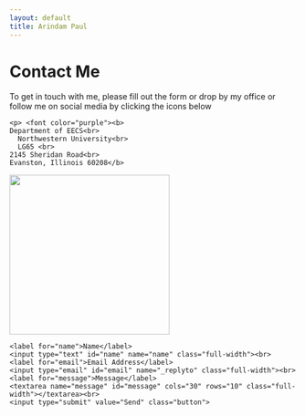 ```yaml
---
layout: default
title: Arindam Paul
---
```


<div id="contact">

  <h1 class="pageTitle">Contact Me</h1>
<p class="intro">To get in touch with me, please fill out the form or drop by my office or follow me on social media by clicking the icons below</p>
  <div class="contactContent">

    <p> <font color="purple"><b>
    Department of EECS<br>
      Northwestern University<br>
      LG65 <br>
    2145 Sheridan Road<br>
    Evanston, Illinois 60208</b>
  </font></p>
    <img src="{{ '/assets/img/contact.jpg' | prepend: site.baseurl }}" alt="" height="280" weight ="280">
  </div>
  <form action="http://formspree.io/your@mail.com" method="POST">


    <label for="name">Name</label>    
    <input type="text" id="name" name="name" class="full-width"><br>
    <label for="email">Email Address</label>
    <input type="email" id="email" name="_replyto" class="full-width"><br>
    <label for="message">Message</label>
    <textarea name="message" id="message" cols="30" rows="10" class="full-width"></textarea><br>
    <input type="submit" value="Send" class="button">
  </form>
</div>
